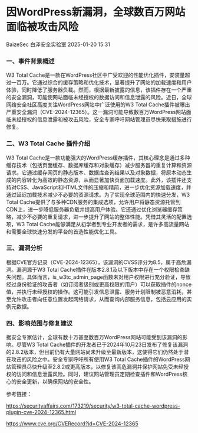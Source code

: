 #  因WordPress新漏洞，全球数百万网站面临被攻击风险   
BaizeSec  白泽安全实验室   2025-01-20 15:31  
  
### 一、事件背景概述  
  
W3 Total Cache是一款在WordPress社区中广受欢迎的性能优化插件，安装量超过一百万。它通过综合的缓存策略和优化技术，显著提升了网站的加载速度和用户体验，同时降低了服务器负载。然而，根据最新披露的信息，该插件存在一个严重的安全漏洞，可能使网站面临未经授权的数据访问和信息泄露的风险。近日，全球网络安全社区高度关注WordPress网站中广泛使用的W3 Total Cache插件被曝出严重安全漏洞（CVE-2024-12365）。这一漏洞可能导致数百万WordPress网站面临未经授权的信息泄露和被攻击风险，安全专家呼吁网站管理员尽快采取措施进行修复。  
### 二、W3 Total Cache 插件介绍  
  
W3 Total Cache是一款功能强大的WordPress缓存插件，其核心理念是通过多种缓存技术（包括页面缓存、数据库缓存和对象缓存）减少服务器的重复计算和资源请求。它通过缓存网页的静态版本、数据库查询结果以及对象数据，将原本动态生成的内容转化为高效的静态资源，从而显著加快页面加载速度。此外，该插件还支持对CSS、JavaScript和HTML文件的压缩和精简，进一步优化资源加载速度，并通过延迟加载技术减少不必要的资源请求。为了实现全球范围内的快速分发，W3 Total Cache提供了与多种CDN服务的集成选项，允许用户将静态资源托管到CDN上，进一步降低服务器负载并提高用户体验。它还通过优化浏览器缓存策略，减少不必要的重复请求，进一步提升了网站的整体性能。凭借其灵活的配置选项，W3 Total Cache能够满足从初学者到专业开发者的需求，是许多高流量网站和需要全球快速分发的平台的首选性能优化工具。  
### 三、漏洞分析  
  
根据CVE官方记录（CVE-2024-12365），该漏洞的CVSS评分为8.5，属于高危漏洞。漏洞源于W3 Total Cache插件在版本2.8.1及以下版本中存在一个权限检查缺失问题。具体而言，is_w3tc_admin_page函数未对用户权限进行充分验证，导致经过身份验证的攻击者（如订阅者级别或更高权限的用户）可以获取插件的nonce值，并执行未经授权的操作。这可能引发信息泄露、服务计划限制被恶意消耗，甚至允许攻击者向任意位置发起网络请求，从而查询内部服务信息，包括云应用的实例元数据。  
### 四、影响范围与修复建议  
  
据安全专家估计，全球有数十万甚至数百万WordPress网站可能受到该漏洞的影响。尽管W3 Total Cache插件的开发者已于2024年10月23日发布了修复该漏洞的2.8.2版本，但目前仍有大量网站尚未升级至最新版本，这使得它们仍然处于潜在攻击的风险之中。安全专家呼吁所有使用W3 Total Cache插件的WordPress网站管理员尽快升级至2.8.2或更高版本，以修复该高危漏洞并保护网站免受未经授权的访问和信息泄露风险。同时，建议网站管理员定期检查插件和WordPress核心的安全更新，以确保网站的安全性。  
  
参考链接：  
  
https://securityaffairs.com/173219/security/w3-total-cache-wordpress-plugin-cve-2024-12365.html  
  
https://www.cve.org/CVERecord?id=CVE-2024-12365  
  
  
  
  
  
  
  
  
  
  
